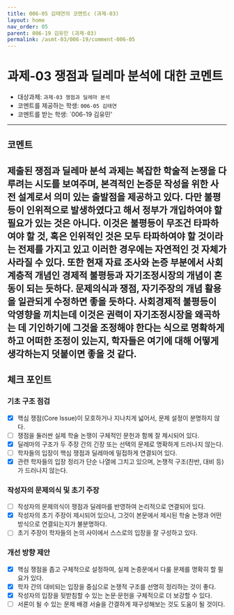 ```yaml
---
title: 006-05 김태연의 코멘트c (과제-03) 
layout: home
nav_order: 05
parent: 006-19 김유민 (과제-03)
permalink: /asmt-03/006-19/comment-006-05
---
```


# 과제-03 쟁점과 딜레마 분석에 대한 코멘트

- 대상과제: `과제-03 쟁점과 딜레마 분석`
- 코멘트를 제공하는 학생: `006-05 김태연` 
- 코멘트를 받는 학생: `006-19 김유민' 

---

## 코멘트

제출된 쟁점과 딜레마 분석 과제는 복잡한 학술적 논쟁을 다루려는 시도를 보여주며, 본격적인 논증문 작성을 위한 사전 설계로서 의미 있는 출발점을 제공하고 있다. 다만 불평등이 인위적으로 발생하였다고 해서 정부가 개입하여야 할 필요가 있는 것은 아니다. 이것은 불평등이 무조건 타파하여야 할 것, 혹은 인위적인 것은 모두 타파하여야 할 것이라는 전제를 가지고 있고 이러한 경우에는 자연적인 것 자체가 사라질 수 있다. 또한 현재 자료 조사와 논증 부분에서 사회 계층적 개념인 경제적 불평등과 자기조정시장의 개념이 혼동이 되는 듯하다. 문제의식과 쟁점, 자기주장의 개념 활용을 일관되게 수정하면 좋을 듯하다. 사회경제적 불평등이 악영향을 끼치는데 이것은 권력이 자기조정시장을 왜곡하는 데 기인하기에 그것을 조정해야 한다는 식으로 명확하게 하고 어떠한 조정이 있는지, 학자들은 여기에 대해 어떻게 생각하는지 덧붙이면 좋을 것 같다.
---

## 체크 포인트

### **기초 구조 점검**
- [x] 핵심 쟁점(Core Issue)이 모호하거나 지나치게 넓어서, 문제 설정이 분명하지 않다.
- [ ] 쟁점을 둘러싼 실제 학술 논쟁이 구체적인 문헌과 함께 잘 제시되어 있다.
- [x] 딜레마의 구조가 두 주장 간의 긴장 또는 선택의 문제로 명확하게 드러나지 않는다.
- [ ] 학자들의 입장이 핵심 쟁점과 딜레마에 밀접하게 연결되어 있다.
- [x] 관련 학자들의 입장 정리가 단순 나열에 그치고 있으며, 논쟁적 구조(찬반, 대비 등)가 드러나지 않는다.

### **작성자의 문제의식 및 초기 주장**
- [ ] 작성자의 문제의식이 쟁점과 딜레마를 반영하여 논리적으로 연결되어 있다.
- [x] 작성자의 초기 주장이 제시되어 있으나, 그것이 본문에서 제시된 학술 논쟁과 어떤 방식으로 연결되는지가 불분명하다.
- [ ] 초기 주장이 학자들의 논의 사이에서 스스로의 입장을 잘 구성하고 있다.

### **개선 방향 제안**
- [x] 핵심 쟁점을 좁고 구체적으로 설정하여, 실제 논증문에서 다룰 문제를 명확히 할 필요가 있다.
- [x] 학자 간의 대비되는 입장을 중심으로 논쟁적 구조를 선명히 정리하는 것이 좋다.
- [x] 작성자의 입장을 뒷받침할 수 있는 논문·문헌을 구체적으로 더 보강할 수 있다.
- [ ] 서론이 될 수 있는 문제 배경 서술을 간결하게 재구성해보는 것도 도움이 될 것이다.

